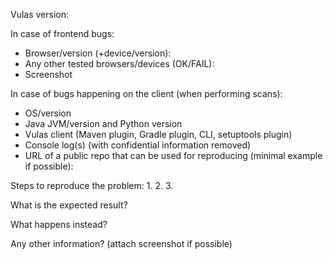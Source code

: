 Vulas version:

In case of frontend bugs:
- Browser/version (+device/version):
- Any other tested browsers/devices (OK/FAIL):
- Screenshot

In case of bugs happening on the client (when performing scans):
- OS/version
- Java JVM/version and Python version
- Vulas client (Maven plugin, Gradle plugin, CLI, setuptools plugin)
- Console log(s) (with confidential information removed)
- URL of a public repo that can be used for reproducing (minimal example if possible):

Steps to reproduce the problem: 1. 2. 3.

What is the expected result?

What happens instead?

Any other information? (attach screenshot if possible)
